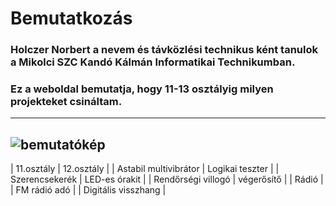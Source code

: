 # Bemutatkozás
### Holczer Norbert a nevem és távközlési technikus ként tanulok a Mikolci SZC Kandó Kálmán Informatikai Technikumban. 
### Ez a weboldal bemutatja, hogy 11-13 osztályig milyen projekteket csináltam.
---
![bemutatókép](bemutató.jfif)
---
| 11.osztály | 12.osztály |
| Astabil multivibrátor | Logikai teszter |
| Szerencsekerék | LED-es órakit |
| Rendőrségi villogó | végerősítő |
| Rádió |
| FM rádió adó |
| Digitális visszhang |
